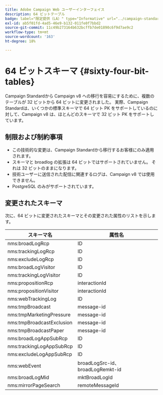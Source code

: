 ```yaml
---
title: Adobe Campaign Web ユーザーインターフェイス
description: 64 ビットテーブル
badge: label="限定提供（LA）" type="Informative" url="../campaign-standard-migration-home.md" tooltip="Campaign Standardに移行されたユーザーに制限"
exl-id: ab5f01fd-4ad5-46e9-b132-011fe0f7bbd2
source-git-commit: 11c49b273164b632bcffb7de01890c6f9d7ae9c2
workflow-type: tm+mt
source-wordcount: '163'
ht-degree: 18%

---
```


# 64 ビットスキーマ {#sixty-four-bit-tables}

Campaign Standardから Campaign v8 への移行を容易にするために、複数のテーブルが 32 ビットから 64 ビットに変更されました。 実際、Campaign Standardは、いくつかの標準スキーマで 64 ビット PK をサポートしているのに対して、Campaign v8 は、ほとんどのスキーマで 32 ビット PK をサポートしています。

## 制限および制約事項

* この技術的な変更は、Campaign Standardから移行するお客様にのみ適用されます。
* スキーマと broadlog の拡張は 64 ビットではサポートされていません。 それは 32 ビットのままになります。
* 技術ユーザーに送信された配信に関連するログは、Campaign v8 では使用できません。
* PostgreSQL のみがサポートされています。

## 変更されたスキーマ

次に、64 ビットに変更されたスキーマとその変更された属性のリストを示します。

| スキーマ名 | 属性名 |
|--- |--- |
| nms:broadLogRcp | ID |
| nms:trackingLogRcp | ID |
| nms:excludeLogRcp | ID |
| nms:broadLogVisitor | ID |
| nms:trackingLogVisitor | ID |
| nms:propositionRcp | interactionId |
| nms:propositionVisitor | interactionId |
| nms:webTrackingLog | ID |
| nms:tmpBroadcast | message-id |
| nms:tmpMarketingPressure | message-id |
| nms:tmpBroadcastExclusion | message-id |
| nms:tmpBroadcastPaper | message-id |
| nms:broadLogAppSubRcp | ID |
| nms:trackingLogAppSubRcp | ID |
| nms:excludeLogAppSubRcp | ID |
| nms:webEvent | broadLogSrc-id、broadLogRemkt-id |
| nms:broadLogMid | mktBroadLogId |
| nms:mirrorPageSearch | remoteMessageId |
